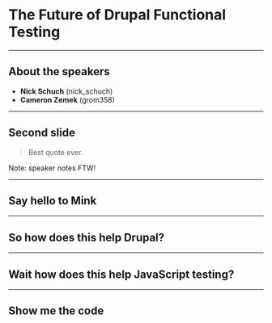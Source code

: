 <!-- Begin assets -->
<link href="./assets/style.css" rel="stylesheet"></link>
<!-- End assets -->

# The Future of Drupal Functional Testing

---

## About the speakers

* **Nick Schuch** (nick_schuch)
* **Cameron Zemek** (grom358)

---

## Second slide

> Best quote ever.

Note: speaker notes FTW!

---

## Say hello to Mink

---

## So how does this help Drupal?

---

## Wait how does this help JavaScript testing?

---

## Show me the code
